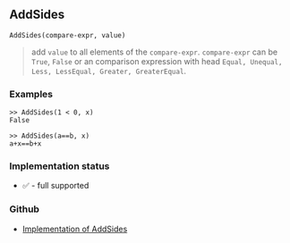 ## AddSides

```
AddSides(compare-expr, value) 
```

> add `value` to all elements of the `compare-expr`. `compare-expr` can be `True`, `False` or an comparison expression with head `Equal, Unequal, Less, LessEqual, Greater, GreaterEqual`. 

### Examples

```
>> AddSides(1 < 0, x) 
False      
 
>> AddSides(a==b, x)    
a+x==b+x
```
    






### Implementation status

* &#x2705; - full supported

### Github

* [Implementation of AddSides](https://github.com/axkr/symja_android_library/blob/master/symja_android_library/matheclipse-core/src/main/java/org/matheclipse/core/builtin/SidesFunctions.java#L26) 
